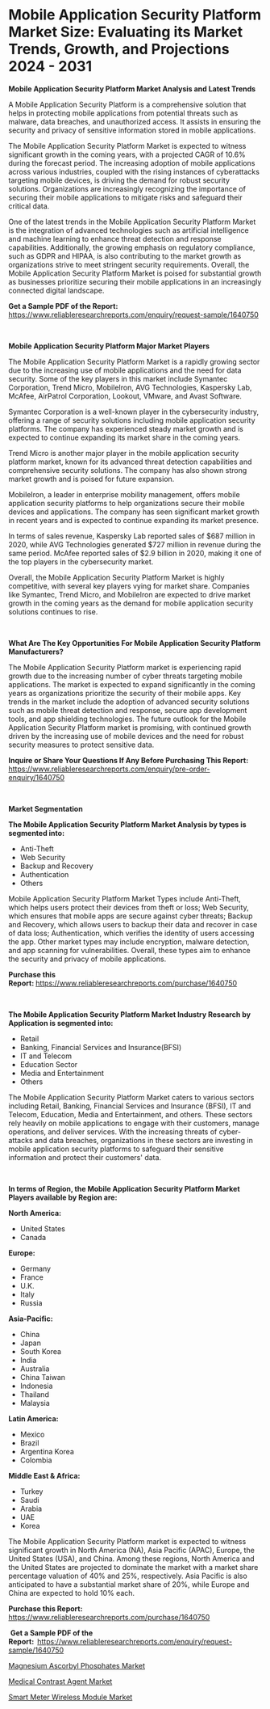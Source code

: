 <p><h1>Mobile Application Security Platform Market Size: Evaluating its Market Trends, Growth, and Projections 2024 - 2031</h1></p><p><strong>Mobile Application Security Platform Market Analysis and Latest Trends</strong></p>
<p><p>A Mobile Application Security Platform is a comprehensive solution that helps in protecting mobile applications from potential threats such as malware, data breaches, and unauthorized access. It assists in ensuring the security and privacy of sensitive information stored in mobile applications.</p><p>The Mobile Application Security Platform Market is expected to witness significant growth in the coming years, with a projected CAGR of 10.6% during the forecast period. The increasing adoption of mobile applications across various industries, coupled with the rising instances of cyberattacks targeting mobile devices, is driving the demand for robust security solutions. Organizations are increasingly recognizing the importance of securing their mobile applications to mitigate risks and safeguard their critical data.</p><p>One of the latest trends in the Mobile Application Security Platform Market is the integration of advanced technologies such as artificial intelligence and machine learning to enhance threat detection and response capabilities. Additionally, the growing emphasis on regulatory compliance, such as GDPR and HIPAA, is also contributing to the market growth as organizations strive to meet stringent security requirements. Overall, the Mobile Application Security Platform Market is poised for substantial growth as businesses prioritize securing their mobile applications in an increasingly connected digital landscape.</p></p>
<p><strong>Get a Sample PDF of the Report:&nbsp;</strong> <a href="https://www.reliableresearchreports.com/enquiry/request-sample/1640750">https://www.reliableresearchreports.com/enquiry/request-sample/1640750</a></p>
<p>&nbsp;</p>
<p><strong>Mobile Application Security Platform Major Market Players</strong></p>
<p><p>The Mobile Application Security Platform Market is a rapidly growing sector due to the increasing use of mobile applications and the need for data security. Some of the key players in this market include Symantec Corporation, Trend Micro, MobileIron, AVG Technologies, Kaspersky Lab, McAfee, AirPatrol Corporation, Lookout, VMware, and Avast Software.</p><p>Symantec Corporation is a well-known player in the cybersecurity industry, offering a range of security solutions including mobile application security platforms. The company has experienced steady market growth and is expected to continue expanding its market share in the coming years.</p><p>Trend Micro is another major player in the mobile application security platform market, known for its advanced threat detection capabilities and comprehensive security solutions. The company has also shown strong market growth and is poised for future expansion.</p><p>MobileIron, a leader in enterprise mobility management, offers mobile application security platforms to help organizations secure their mobile devices and applications. The company has seen significant market growth in recent years and is expected to continue expanding its market presence.</p><p>In terms of sales revenue, Kaspersky Lab reported sales of $687 million in 2020, while AVG Technologies generated $727 million in revenue during the same period. McAfee reported sales of $2.9 billion in 2020, making it one of the top players in the cybersecurity market.</p><p>Overall, the Mobile Application Security Platform Market is highly competitive, with several key players vying for market share. Companies like Symantec, Trend Micro, and MobileIron are expected to drive market growth in the coming years as the demand for mobile application security solutions continues to rise.</p></p>
<p>&nbsp;</p>
<p><strong>What Are The Key Opportunities For Mobile Application Security Platform Manufacturers?</strong></p>
<p><p>The Mobile Application Security Platform market is experiencing rapid growth due to the increasing number of cyber threats targeting mobile applications. The market is expected to expand significantly in the coming years as organizations prioritize the security of their mobile apps. Key trends in the market include the adoption of advanced security solutions such as mobile threat detection and response, secure app development tools, and app shielding technologies. The future outlook for the Mobile Application Security Platform market is promising, with continued growth driven by the increasing use of mobile devices and the need for robust security measures to protect sensitive data.</p></p>
<p><strong>Inquire or Share Your Questions If Any Before Purchasing This Report:</strong> <a href="https://www.reliableresearchreports.com/enquiry/pre-order-enquiry/1640750">https://www.reliableresearchreports.com/enquiry/pre-order-enquiry/1640750</a></p>
<p>&nbsp;</p>
<p><strong>Market Segmentation</strong></p>
<p><strong>The Mobile Application Security Platform Market Analysis by types is segmented into:</strong></p>
<p><ul><li>Anti-Theft</li><li>Web Security</li><li>Backup and Recovery</li><li>Authentication</li><li>Others</li></ul></p>
<p><p>Mobile Application Security Platform Market Types include Anti-Theft, which helps users protect their devices from theft or loss; Web Security, which ensures that mobile apps are secure against cyber threats; Backup and Recovery, which allows users to backup their data and recover in case of data loss; Authentication, which verifies the identity of users accessing the app. Other market types may include encryption, malware detection, and app scanning for vulnerabilities. Overall, these types aim to enhance the security and privacy of mobile applications.</p></p>
<p><strong>Purchase this Report:&nbsp;</strong><a href="https://www.reliableresearchreports.com/purchase/1640750">https://www.reliableresearchreports.com/purchase/1640750</a></p>
<p>&nbsp;</p>
<p><strong>The Mobile Application Security Platform Market Industry Research by Application is segmented into:</strong></p>
<p><ul><li>Retail</li><li>Banking, Financial Services and Insurance(BFSI)</li><li>IT and Telecom</li><li>Education Sector</li><li>Media and Entertainment</li><li>Others</li></ul></p>
<p><p>The Mobile Application Security Platform Market caters to various sectors including Retail, Banking, Financial Services and Insurance (BFSI), IT and Telecom, Education, Media and Entertainment, and others. These sectors rely heavily on mobile applications to engage with their customers, manage operations, and deliver services. With the increasing threats of cyber-attacks and data breaches, organizations in these sectors are investing in mobile application security platforms to safeguard their sensitive information and protect their customers' data.</p></p>
<p>&nbsp;</p>
<p><strong>In terms of Region, the Mobile Application Security Platform Market Players available by Region are:</strong></p>
<p>
    <p> <strong> North America: </strong>
        <ul>
            <li>United States</li>
            <li>Canada</li>
        </ul>
        </p> 
    <p> <strong> Europe: </strong>
        <ul>
            <li>Germany</li>
            <li>France</li>
            <li>U.K.</li>
            <li>Italy</li>
            <li>Russia</li>
        </ul>
        </p> 
    <p> <strong> Asia-Pacific: </strong>
        <ul>
            <li>China</li>
            <li>Japan</li>
            <li>South Korea</li>
            <li>India</li>
            <li>Australia</li>
            <li>China Taiwan</li>
            <li>Indonesia</li>
            <li>Thailand</li>
            <li>Malaysia</li>
        </ul>
        </p> 
    <p> <strong> Latin America: </strong>
        <ul>
            <li>Mexico</li>
            <li>Brazil</li>
            <li>Argentina Korea</li>
            <li>Colombia</li>
        </ul>
        </p> 
    <p> <strong> Middle East & Africa: </strong>
        <ul>
            <li>Turkey</li>
            <li>Saudi</li>
            <li>Arabia</li>
            <li>UAE</li>
            <li>Korea</li>
        </ul>
    </p>
    </p>
<p><p>The Mobile Application Security Platform market is expected to witness significant growth in North America (NA), Asia Pacific (APAC), Europe, the United States (USA), and China. Among these regions, North America and the United States are projected to dominate the market with a market share percentage valuation of 40% and 25%, respectively. Asia Pacific is also anticipated to have a substantial market share of 20%, while Europe and China are expected to hold 10% each.</p></p>
<p><strong>Purchase this Report: </strong><a href="https://www.reliableresearchreports.com/purchase/1640750">https://www.reliableresearchreports.com/purchase/1640750</a></p>
<p>&nbsp;<strong>Get a Sample PDF of the Report:&nbsp;&nbsp;</strong><a href="https://www.reliableresearchreports.com/enquiry/request-sample/1640750">https://www.reliableresearchreports.com/enquiry/request-sample/1640750</a></p>
<p><strong></strong></p>
<p><p><a href="https://github.com/rahu1503/Market-Research-Report-List-2/blob/main/magnesium-ascorbyl-phosphates-market.md">Magnesium Ascorbyl Phosphates Market</a></p><p><a href="https://github.com/lababdou/Market-Research-Report-List-1/blob/main/medical-contrast-agent-market.md">Medical Contrast Agent Market</a></p><p><a href="https://github.com/Chiragrp22/Market-Research-Report-List-3/blob/main/smart-meter-wireless-module-market.md">Smart Meter Wireless Module Market</a></p></p>